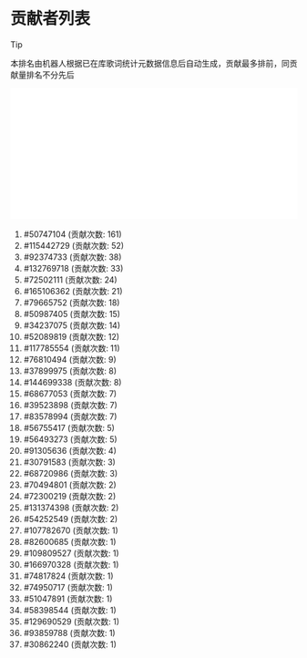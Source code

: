 # 贡献者列表

> [!TIP]
> 本排名由机器人根据已在库歌词统计元数据信息后自动生成，贡献最多排前，同贡献量排名不分先后

![贡献者头像画廊](./CONTRIBUTORS.svg)

1. #50747104 (贡献次数: 161)
2. #115442729 (贡献次数: 52)
3. #92374733 (贡献次数: 38)
4. #132769718 (贡献次数: 33)
5. #72502111 (贡献次数: 24)
6. #165106362 (贡献次数: 21)
7. #79665752 (贡献次数: 18)
8. #50987405 (贡献次数: 15)
9. #34237075 (贡献次数: 14)
10. #52089819 (贡献次数: 12)
11. #117785554 (贡献次数: 11)
12. #76810494 (贡献次数: 9)
13. #37899975 (贡献次数: 8)
14. #144699338 (贡献次数: 8)
15. #68677053 (贡献次数: 7)
16. #39523898 (贡献次数: 7)
17. #83578994 (贡献次数: 7)
18. #56755417 (贡献次数: 5)
19. #56493273 (贡献次数: 5)
20. #91305636 (贡献次数: 4)
21. #30791583 (贡献次数: 3)
22. #68720986 (贡献次数: 3)
23. #70494801 (贡献次数: 2)
24. #72300219 (贡献次数: 2)
25. #131374398 (贡献次数: 2)
26. #54252549 (贡献次数: 2)
27. #107782670 (贡献次数: 1)
28. #82600685 (贡献次数: 1)
29. #109809527 (贡献次数: 1)
30. #166970328 (贡献次数: 1)
31. #74817824 (贡献次数: 1)
32. #74950717 (贡献次数: 1)
33. #51047891 (贡献次数: 1)
34. #58398544 (贡献次数: 1)
35. #129690529 (贡献次数: 1)
36. #93859788 (贡献次数: 1)
37. #30862240 (贡献次数: 1)
